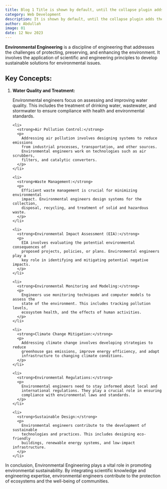 ```yaml
---
title: Blog 1 Title is shown by default, until the collapse plugin adds the appropriate classes th React
category: Web Development
description: It is shown by default, until the collapse plugin adds the appropriate classes that we use to style each element. These classes control the overall appearance, as well as the showing and hiding via CSS transitions.
author: Abdullah
image: 01
date: 12 Nov 2023
---
```


<!DOCTYPE html>
<html lang="en">

<head>
    <meta charset="UTF-8">
    <meta name="viewport" content="width=device-width, initial-scale=1.0">
    <title>Theoretical Background: Environmental Engineering</title>
</head>

<body>
  <p>
    <strong>Environmental Engineering</strong> is a discipline of engineering
    that addresses the challenges of protecting, preserving, and enhancing the
    environment. It involves the application of scientific and engineering
    principles to develop sustainable solutions for environmental issues.
  </p>

  <h2>Key Concepts:</h2>

  <ol>
    <li>
      <strong>Water Quality and Treatment:</strong>
      <p>
        Environmental engineers focus on assessing and improving water quality.
        This includes the treatment of drinking water, wastewater, and
        stormwater to ensure compliance with health and environmental standards.
      </p>
    </li>

    <li>
      <strong>Air Pollution Control:</strong>
      <p>
        Addressing air pollution involves designing systems to reduce emissions
        from industrial processes, transportation, and other sources.
        Environmental engineers work on technologies such as air scrubbers,
        filters, and catalytic converters.
      </p>
    </li>

    <li>
      <strong>Waste Management:</strong>
      <p>
        Efficient waste management is crucial for minimizing environmental
        impact. Environmental engineers design systems for the collection,
        disposal, recycling, and treatment of solid and hazardous waste.
      </p>
    </li>

    <li>
      <strong>Environmental Impact Assessment (EIA):</strong>
      <p>
        EIA involves evaluating the potential environmental consequences of
        proposed projects, policies, or plans. Environmental engineers play a
        key role in identifying and mitigating potential negative impacts.
      </p>
    </li>

    <li>
      <strong>Environmental Monitoring and Modeling:</strong>
      <p>
        Engineers use monitoring techniques and computer models to assess the
        state of the environment. This includes tracking pollution levels,
        ecosystem health, and the effects of human activities.
      </p>
    </li>

    <li>
      <strong>Climate Change Mitigation:</strong>
      <p>
        Addressing climate change involves developing strategies to reduce
        greenhouse gas emissions, improve energy efficiency, and adapt
        infrastructure to changing climate conditions.
      </p>
    </li>

    <li>
      <strong>Environmental Regulations:</strong>
      <p>
        Environmental engineers need to stay informed about local and
        international regulations. They play a crucial role in ensuring
        compliance with environmental laws and standards.
      </p>
    </li>

    <li>
      <strong>Sustainable Design:</strong>
      <p>
        Environmental engineers contribute to the development of sustainable
        technologies and practices. This includes designing eco-friendly
        buildings, renewable energy systems, and low-impact infrastructure.
      </p>
    </li>

  </ol>

  <p>
    In conclusion, Environmental Engineering plays a vital role in promoting
    environmental sustainability. By integrating scientific knowledge and
    engineering expertise, environmental engineers contribute to the protection
    of ecosystems and the well-being of communities.
  </p>
</body>

</html>
